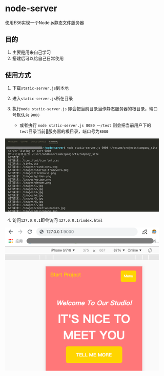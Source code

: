 # node-server
使用ES6实现一个Node.js静态文件服务器

## 目的
1. 主要是用来自己学习
2. 搭建后可以给自己日常使用

## 使用方式
1. 下载`static-server.js`到本地

2. 进入`static-server.js`所在目录

3. 执行`node static-server.js` 即会把当前目录当作静态服务器的根目录，端口号默认为 `9000`

    - 或者执行 `node static-server.js 8080 ～/test` 则会把当前用户下的`test`目录当前服务器的根目录，端口号为`8080`

![Screenshot](use1.png)

4. 访问`127.0.0.1`即会访问 `127.0.0.1/index.html`

![Screenshot](use2.png)

